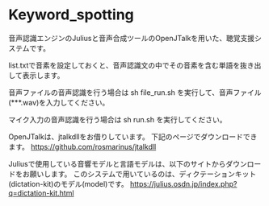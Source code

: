 # Keyword_spotting
音声認識エンジンのJuliusと音声合成ツールのOpenJTalkを用いた、聴覚支援システムです。

list.txtで音素を設定しておくと、音声認識文の中でその音素を含む単語を抜き出して表示します。


音声ファイルの音声認識を行う場合は
sh file_run.sh
を実行して、音声ファイル(***.wav)を入力してください。

マイク入力の音声認識を行う場合は
sh run.sh
を実行してください。

OpenJTalkは、jtalkdllをお借りしています。
下記のページでダウンロードできます。
https://github.com/rosmarinus/jtalkdll

Juliusで使用している音響モデルと言語モデルは、以下のサイトからダウンロードをお願いします。
このシステムで用いているのは、ディクテーションキット(dictation-kit)のモデル(model)です。
https://julius.osdn.jp/index.php?q=dictation-kit.html

